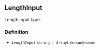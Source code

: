 LengthInput
-----------

Length input type.

### Definition

*   `LengthInput` `string | ArrayLike<unknown>`